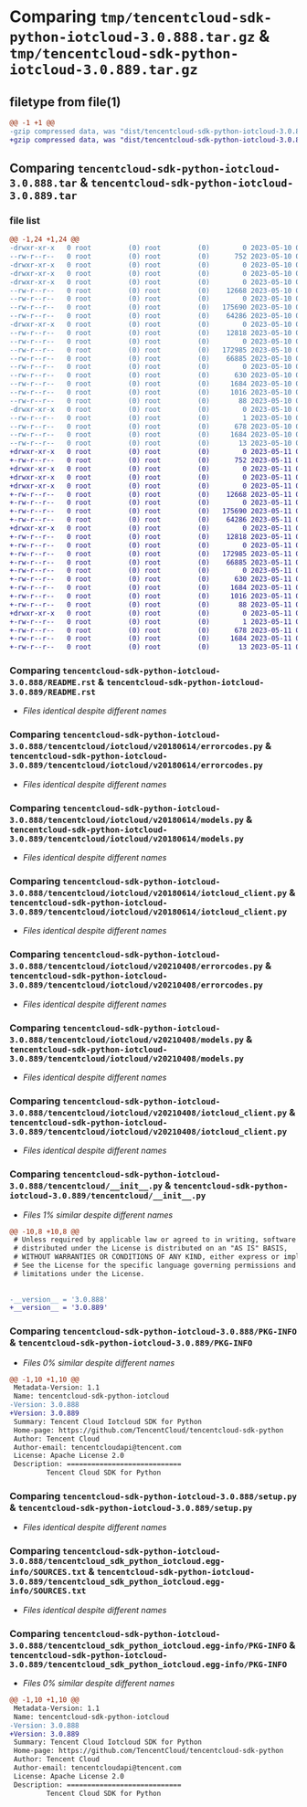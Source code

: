 # Comparing `tmp/tencentcloud-sdk-python-iotcloud-3.0.888.tar.gz` & `tmp/tencentcloud-sdk-python-iotcloud-3.0.889.tar.gz`

## filetype from file(1)

```diff
@@ -1 +1 @@
-gzip compressed data, was "dist/tencentcloud-sdk-python-iotcloud-3.0.888.tar", last modified: Wed May 10 02:17:47 2023, max compression
+gzip compressed data, was "dist/tencentcloud-sdk-python-iotcloud-3.0.889.tar", last modified: Thu May 11 02:53:14 2023, max compression
```

## Comparing `tencentcloud-sdk-python-iotcloud-3.0.888.tar` & `tencentcloud-sdk-python-iotcloud-3.0.889.tar`

### file list

```diff
@@ -1,24 +1,24 @@
-drwxr-xr-x   0 root         (0) root         (0)        0 2023-05-10 02:17:47.000000 tencentcloud-sdk-python-iotcloud-3.0.888/
--rw-r--r--   0 root         (0) root         (0)      752 2023-05-10 02:17:47.000000 tencentcloud-sdk-python-iotcloud-3.0.888/README.rst
-drwxr-xr-x   0 root         (0) root         (0)        0 2023-05-10 02:17:47.000000 tencentcloud-sdk-python-iotcloud-3.0.888/tencentcloud/
-drwxr-xr-x   0 root         (0) root         (0)        0 2023-05-10 02:17:47.000000 tencentcloud-sdk-python-iotcloud-3.0.888/tencentcloud/iotcloud/
-drwxr-xr-x   0 root         (0) root         (0)        0 2023-05-10 02:17:47.000000 tencentcloud-sdk-python-iotcloud-3.0.888/tencentcloud/iotcloud/v20180614/
--rw-r--r--   0 root         (0) root         (0)    12668 2023-05-10 02:17:47.000000 tencentcloud-sdk-python-iotcloud-3.0.888/tencentcloud/iotcloud/v20180614/errorcodes.py
--rw-r--r--   0 root         (0) root         (0)        0 2023-05-10 02:17:47.000000 tencentcloud-sdk-python-iotcloud-3.0.888/tencentcloud/iotcloud/v20180614/__init__.py
--rw-r--r--   0 root         (0) root         (0)   175690 2023-05-10 02:17:47.000000 tencentcloud-sdk-python-iotcloud-3.0.888/tencentcloud/iotcloud/v20180614/models.py
--rw-r--r--   0 root         (0) root         (0)    64286 2023-05-10 02:17:47.000000 tencentcloud-sdk-python-iotcloud-3.0.888/tencentcloud/iotcloud/v20180614/iotcloud_client.py
-drwxr-xr-x   0 root         (0) root         (0)        0 2023-05-10 02:17:47.000000 tencentcloud-sdk-python-iotcloud-3.0.888/tencentcloud/iotcloud/v20210408/
--rw-r--r--   0 root         (0) root         (0)    12818 2023-05-10 02:17:47.000000 tencentcloud-sdk-python-iotcloud-3.0.888/tencentcloud/iotcloud/v20210408/errorcodes.py
--rw-r--r--   0 root         (0) root         (0)        0 2023-05-10 02:17:47.000000 tencentcloud-sdk-python-iotcloud-3.0.888/tencentcloud/iotcloud/v20210408/__init__.py
--rw-r--r--   0 root         (0) root         (0)   172985 2023-05-10 02:17:47.000000 tencentcloud-sdk-python-iotcloud-3.0.888/tencentcloud/iotcloud/v20210408/models.py
--rw-r--r--   0 root         (0) root         (0)    66885 2023-05-10 02:17:47.000000 tencentcloud-sdk-python-iotcloud-3.0.888/tencentcloud/iotcloud/v20210408/iotcloud_client.py
--rw-r--r--   0 root         (0) root         (0)        0 2023-05-10 02:17:47.000000 tencentcloud-sdk-python-iotcloud-3.0.888/tencentcloud/iotcloud/__init__.py
--rw-r--r--   0 root         (0) root         (0)      630 2023-05-10 02:17:47.000000 tencentcloud-sdk-python-iotcloud-3.0.888/tencentcloud/__init__.py
--rw-r--r--   0 root         (0) root         (0)     1684 2023-05-10 02:17:47.000000 tencentcloud-sdk-python-iotcloud-3.0.888/PKG-INFO
--rw-r--r--   0 root         (0) root         (0)     1016 2023-05-10 02:17:47.000000 tencentcloud-sdk-python-iotcloud-3.0.888/setup.py
--rw-r--r--   0 root         (0) root         (0)       88 2023-05-10 02:17:47.000000 tencentcloud-sdk-python-iotcloud-3.0.888/setup.cfg
-drwxr-xr-x   0 root         (0) root         (0)        0 2023-05-10 02:17:47.000000 tencentcloud-sdk-python-iotcloud-3.0.888/tencentcloud_sdk_python_iotcloud.egg-info/
--rw-r--r--   0 root         (0) root         (0)        1 2023-05-10 02:17:47.000000 tencentcloud-sdk-python-iotcloud-3.0.888/tencentcloud_sdk_python_iotcloud.egg-info/dependency_links.txt
--rw-r--r--   0 root         (0) root         (0)      678 2023-05-10 02:17:47.000000 tencentcloud-sdk-python-iotcloud-3.0.888/tencentcloud_sdk_python_iotcloud.egg-info/SOURCES.txt
--rw-r--r--   0 root         (0) root         (0)     1684 2023-05-10 02:17:47.000000 tencentcloud-sdk-python-iotcloud-3.0.888/tencentcloud_sdk_python_iotcloud.egg-info/PKG-INFO
--rw-r--r--   0 root         (0) root         (0)       13 2023-05-10 02:17:47.000000 tencentcloud-sdk-python-iotcloud-3.0.888/tencentcloud_sdk_python_iotcloud.egg-info/top_level.txt
+drwxr-xr-x   0 root         (0) root         (0)        0 2023-05-11 02:53:14.000000 tencentcloud-sdk-python-iotcloud-3.0.889/
+-rw-r--r--   0 root         (0) root         (0)      752 2023-05-11 02:53:14.000000 tencentcloud-sdk-python-iotcloud-3.0.889/README.rst
+drwxr-xr-x   0 root         (0) root         (0)        0 2023-05-11 02:53:14.000000 tencentcloud-sdk-python-iotcloud-3.0.889/tencentcloud/
+drwxr-xr-x   0 root         (0) root         (0)        0 2023-05-11 02:53:14.000000 tencentcloud-sdk-python-iotcloud-3.0.889/tencentcloud/iotcloud/
+drwxr-xr-x   0 root         (0) root         (0)        0 2023-05-11 02:53:14.000000 tencentcloud-sdk-python-iotcloud-3.0.889/tencentcloud/iotcloud/v20180614/
+-rw-r--r--   0 root         (0) root         (0)    12668 2023-05-11 02:53:14.000000 tencentcloud-sdk-python-iotcloud-3.0.889/tencentcloud/iotcloud/v20180614/errorcodes.py
+-rw-r--r--   0 root         (0) root         (0)        0 2023-05-11 02:53:14.000000 tencentcloud-sdk-python-iotcloud-3.0.889/tencentcloud/iotcloud/v20180614/__init__.py
+-rw-r--r--   0 root         (0) root         (0)   175690 2023-05-11 02:53:14.000000 tencentcloud-sdk-python-iotcloud-3.0.889/tencentcloud/iotcloud/v20180614/models.py
+-rw-r--r--   0 root         (0) root         (0)    64286 2023-05-11 02:53:14.000000 tencentcloud-sdk-python-iotcloud-3.0.889/tencentcloud/iotcloud/v20180614/iotcloud_client.py
+drwxr-xr-x   0 root         (0) root         (0)        0 2023-05-11 02:53:14.000000 tencentcloud-sdk-python-iotcloud-3.0.889/tencentcloud/iotcloud/v20210408/
+-rw-r--r--   0 root         (0) root         (0)    12818 2023-05-11 02:53:14.000000 tencentcloud-sdk-python-iotcloud-3.0.889/tencentcloud/iotcloud/v20210408/errorcodes.py
+-rw-r--r--   0 root         (0) root         (0)        0 2023-05-11 02:53:14.000000 tencentcloud-sdk-python-iotcloud-3.0.889/tencentcloud/iotcloud/v20210408/__init__.py
+-rw-r--r--   0 root         (0) root         (0)   172985 2023-05-11 02:53:14.000000 tencentcloud-sdk-python-iotcloud-3.0.889/tencentcloud/iotcloud/v20210408/models.py
+-rw-r--r--   0 root         (0) root         (0)    66885 2023-05-11 02:53:14.000000 tencentcloud-sdk-python-iotcloud-3.0.889/tencentcloud/iotcloud/v20210408/iotcloud_client.py
+-rw-r--r--   0 root         (0) root         (0)        0 2023-05-11 02:53:14.000000 tencentcloud-sdk-python-iotcloud-3.0.889/tencentcloud/iotcloud/__init__.py
+-rw-r--r--   0 root         (0) root         (0)      630 2023-05-11 02:53:14.000000 tencentcloud-sdk-python-iotcloud-3.0.889/tencentcloud/__init__.py
+-rw-r--r--   0 root         (0) root         (0)     1684 2023-05-11 02:53:14.000000 tencentcloud-sdk-python-iotcloud-3.0.889/PKG-INFO
+-rw-r--r--   0 root         (0) root         (0)     1016 2023-05-11 02:53:14.000000 tencentcloud-sdk-python-iotcloud-3.0.889/setup.py
+-rw-r--r--   0 root         (0) root         (0)       88 2023-05-11 02:53:14.000000 tencentcloud-sdk-python-iotcloud-3.0.889/setup.cfg
+drwxr-xr-x   0 root         (0) root         (0)        0 2023-05-11 02:53:14.000000 tencentcloud-sdk-python-iotcloud-3.0.889/tencentcloud_sdk_python_iotcloud.egg-info/
+-rw-r--r--   0 root         (0) root         (0)        1 2023-05-11 02:53:14.000000 tencentcloud-sdk-python-iotcloud-3.0.889/tencentcloud_sdk_python_iotcloud.egg-info/dependency_links.txt
+-rw-r--r--   0 root         (0) root         (0)      678 2023-05-11 02:53:14.000000 tencentcloud-sdk-python-iotcloud-3.0.889/tencentcloud_sdk_python_iotcloud.egg-info/SOURCES.txt
+-rw-r--r--   0 root         (0) root         (0)     1684 2023-05-11 02:53:14.000000 tencentcloud-sdk-python-iotcloud-3.0.889/tencentcloud_sdk_python_iotcloud.egg-info/PKG-INFO
+-rw-r--r--   0 root         (0) root         (0)       13 2023-05-11 02:53:14.000000 tencentcloud-sdk-python-iotcloud-3.0.889/tencentcloud_sdk_python_iotcloud.egg-info/top_level.txt
```

### Comparing `tencentcloud-sdk-python-iotcloud-3.0.888/README.rst` & `tencentcloud-sdk-python-iotcloud-3.0.889/README.rst`

 * *Files identical despite different names*

### Comparing `tencentcloud-sdk-python-iotcloud-3.0.888/tencentcloud/iotcloud/v20180614/errorcodes.py` & `tencentcloud-sdk-python-iotcloud-3.0.889/tencentcloud/iotcloud/v20180614/errorcodes.py`

 * *Files identical despite different names*

### Comparing `tencentcloud-sdk-python-iotcloud-3.0.888/tencentcloud/iotcloud/v20180614/models.py` & `tencentcloud-sdk-python-iotcloud-3.0.889/tencentcloud/iotcloud/v20180614/models.py`

 * *Files identical despite different names*

### Comparing `tencentcloud-sdk-python-iotcloud-3.0.888/tencentcloud/iotcloud/v20180614/iotcloud_client.py` & `tencentcloud-sdk-python-iotcloud-3.0.889/tencentcloud/iotcloud/v20180614/iotcloud_client.py`

 * *Files identical despite different names*

### Comparing `tencentcloud-sdk-python-iotcloud-3.0.888/tencentcloud/iotcloud/v20210408/errorcodes.py` & `tencentcloud-sdk-python-iotcloud-3.0.889/tencentcloud/iotcloud/v20210408/errorcodes.py`

 * *Files identical despite different names*

### Comparing `tencentcloud-sdk-python-iotcloud-3.0.888/tencentcloud/iotcloud/v20210408/models.py` & `tencentcloud-sdk-python-iotcloud-3.0.889/tencentcloud/iotcloud/v20210408/models.py`

 * *Files identical despite different names*

### Comparing `tencentcloud-sdk-python-iotcloud-3.0.888/tencentcloud/iotcloud/v20210408/iotcloud_client.py` & `tencentcloud-sdk-python-iotcloud-3.0.889/tencentcloud/iotcloud/v20210408/iotcloud_client.py`

 * *Files identical despite different names*

### Comparing `tencentcloud-sdk-python-iotcloud-3.0.888/tencentcloud/__init__.py` & `tencentcloud-sdk-python-iotcloud-3.0.889/tencentcloud/__init__.py`

 * *Files 1% similar despite different names*

```diff
@@ -10,8 +10,8 @@
 # Unless required by applicable law or agreed to in writing, software
 # distributed under the License is distributed on an "AS IS" BASIS,
 # WITHOUT WARRANTIES OR CONDITIONS OF ANY KIND, either express or implied.
 # See the License for the specific language governing permissions and
 # limitations under the License.
 
 
-__version__ = '3.0.888'
+__version__ = '3.0.889'
```

### Comparing `tencentcloud-sdk-python-iotcloud-3.0.888/PKG-INFO` & `tencentcloud-sdk-python-iotcloud-3.0.889/PKG-INFO`

 * *Files 0% similar despite different names*

```diff
@@ -1,10 +1,10 @@
 Metadata-Version: 1.1
 Name: tencentcloud-sdk-python-iotcloud
-Version: 3.0.888
+Version: 3.0.889
 Summary: Tencent Cloud Iotcloud SDK for Python
 Home-page: https://github.com/TencentCloud/tencentcloud-sdk-python
 Author: Tencent Cloud
 Author-email: tencentcloudapi@tencent.com
 License: Apache License 2.0
 Description: ============================
         Tencent Cloud SDK for Python
```

### Comparing `tencentcloud-sdk-python-iotcloud-3.0.888/setup.py` & `tencentcloud-sdk-python-iotcloud-3.0.889/setup.py`

 * *Files identical despite different names*

### Comparing `tencentcloud-sdk-python-iotcloud-3.0.888/tencentcloud_sdk_python_iotcloud.egg-info/SOURCES.txt` & `tencentcloud-sdk-python-iotcloud-3.0.889/tencentcloud_sdk_python_iotcloud.egg-info/SOURCES.txt`

 * *Files identical despite different names*

### Comparing `tencentcloud-sdk-python-iotcloud-3.0.888/tencentcloud_sdk_python_iotcloud.egg-info/PKG-INFO` & `tencentcloud-sdk-python-iotcloud-3.0.889/tencentcloud_sdk_python_iotcloud.egg-info/PKG-INFO`

 * *Files 0% similar despite different names*

```diff
@@ -1,10 +1,10 @@
 Metadata-Version: 1.1
 Name: tencentcloud-sdk-python-iotcloud
-Version: 3.0.888
+Version: 3.0.889
 Summary: Tencent Cloud Iotcloud SDK for Python
 Home-page: https://github.com/TencentCloud/tencentcloud-sdk-python
 Author: Tencent Cloud
 Author-email: tencentcloudapi@tencent.com
 License: Apache License 2.0
 Description: ============================
         Tencent Cloud SDK for Python
```

